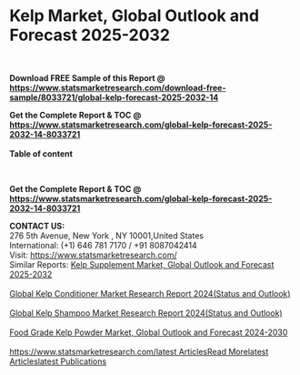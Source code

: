 <h1>Kelp Market, Global Outlook and Forecast 2025-2032</h1><br/><p><strong>Download FREE Sample of this Report @ <a href="https://www.statsmarketresearch.com/download-free-sample/8033721/global-kelp-forecast-2025-2032-14">https://www.statsmarketresearch.com/download-free-sample/8033721/global-kelp-forecast-2025-2032-14</a></strong></p><div><b>Get the Complete Report & TOC @ <a href="https://www.statsmarketresearch.com/global-kelp-forecast-2025-2032-14-8033721">https://www.statsmarketresearch.com/global-kelp-forecast-2025-2032-14-8033721</a></b></div><br><b>Table of content</b><p><br><div><b>Get the Complete Report & TOC @ <a href="https://www.statsmarketresearch.com/global-kelp-forecast-2025-2032-14-8033721">https://www.statsmarketresearch.com/global-kelp-forecast-2025-2032-14-8033721</a></b></div></p> <b>CONTACT US:</b><br>276 5th Avenue, New York , NY 10001,United States<br>International: (+1) 646 781 7170 / +91 8087042414<br>Visit: <a href="https://www.statsmarketresearch.com/">https://www.statsmarketresearch.com/</a><br>Similar Reports: <a href="https://www.statsmarketresearch.com/global-kelp-forecast-2025-2032-14-8033721">Kelp Supplement Market, Global Outlook and Forecast 2025-2032</a><br/><br/><a href="https://www.statsmarketresearch.com/global-kelp-forecast-2025-2032-14-8033721">Global Kelp Conditioner Market Research Report 2024(Status and Outlook)</a><br/><br/><a href="https://www.statsmarketresearch.com/global-kelp-forecast-2025-2032-14-8033721">Global Kelp Shampoo Market Research Report 2024(Status and Outlook)</a><br/><br/><a href="https://www.statsmarketresearch.com/global-kelp-forecast-2025-2032-14-8033721">Food Grade Kelp Powder Market, Global Outlook and Forecast 2024-2030</a><br/><br/><a href="https://gyeongbokgung.com">https://www.statsmarketresearch.com/</a><a href="https://hallyeomaritime.com">latest Articles</a><a href="https://jingwansa.com">Read More</a><a href=https://nguoiviet.jp/">latest Articles</a><a href="https://www.intelmarketresearch.com/">latest Publications</a>